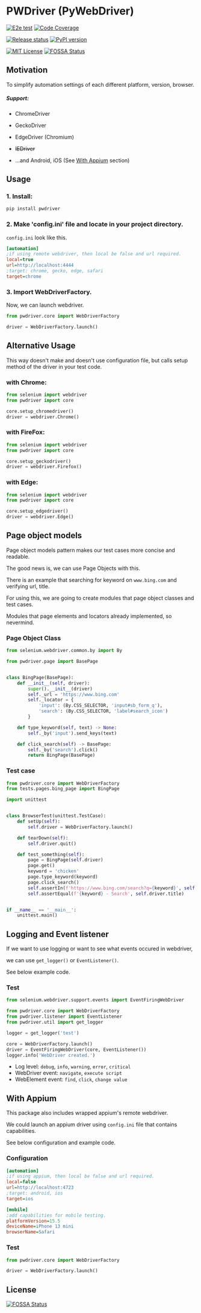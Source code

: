 # PWDriver (PyWebDriver)

[![E2e test](https://github.com/jinmoo21/pwdriver/actions/workflows/python_test.yml/badge.svg)](https://github.com/jinmoo21/pwdriver/actions/workflows/python_test.yml)
[![Code Coverage](https://codecov.io/gh/jinmoo21/pwdriver/branch/master/graph/badge.svg)](https://codecov.io/gh/jinmoo21/pwdriver)

[![Release status](https://github.com/jinmoo21/pwdriver/actions/workflows/python_release.yml/badge.svg)](https://github.com/jinmoo21/pwdriver/actions/workflows/python_release.yml)
[![PyPI version](https://badge.fury.io/py/pwdriver.svg)](https://badge.fury.io/py/pwdriver)

[![MIT License](https://img.shields.io/badge/License-MIT-yellow.svg)](https://github.com/jinmoo21/PWDriver/blob/master/LICENSE)
[![FOSSA Status](https://app.fossa.com/api/projects/git%2Bgithub.com%2Fjinmoo21%2FPWDriver.svg?type=shield)](https://app.fossa.com/projects/git%2Bgithub.com%2Fjinmoo21%2FPWDriver?ref=badge_shield)

## Motivation

To simplify automation settings of each different platform, version, browser. 

##### Support:

- ChromeDriver

- GeckoDriver

- EdgeDriver (Chromium)

- ~~IEDriver~~

- ...and Android, iOS (See [With Appium](https://github.com/jinmoo21/PWDriver#with-appium) section)

## Usage

### 1. Install:

```bash
pip install pwdriver
```

### 2. Make 'config.ini' file and locate in your project directory.

`config.ini` look like this.

```ini
[automation]
;if using remote webdriver, then local be false and url required.
local=true
url=http://localhost:4444
;target: chrome, gecko, edge, safari
target=chrome
```

### 3. Import WebDriverFactory.

Now, we can launch webdriver.   

```python
from pwdriver.core import WebDriverFactory

driver = WebDriverFactory.launch()
```

## Alternative Usage

This way doesn't make and doesn't use configuration file, but calls setup method of the driver in your test code.

### with Chrome:

```python
from selenium import webdriver
from pwdriver import core

core.setup_chromedriver()
driver = webdriver.Chrome()
```

### with FireFox:

```python
from selenium import webdriver
from pwdriver import core

core.setup_geckodriver()
driver = webdriver.Firefox()
```

### with Edge:

```python
from selenium import webdriver
from pwdriver import core

core.setup_edgedriver()
driver = webdriver.Edge()
```

## Page object models

Page object models pattern makes our test cases more concise and readable.

The good news is, we can use Page Objects with this.

There is an example that searching for keyword on `www.bing.com` and verifying url, title.

For using this, we are going to create modules that page object classes and test cases.

Modules that page elements and locators already implemented, so nevermind.


### Page Object Class

```python
from selenium.webdriver.common.by import By

from pwdriver.page import BasePage


class BingPage(BasePage):
    def __init__(self, driver):
        super().__init__(driver)
        self._url = 'https://www.bing.com'
        self._locator = {
            'input': (By.CSS_SELECTOR, 'input#sb_form_q'),
            'search': (By.CSS_SELECTOR, 'label#search_icon')
        }

    def type_keyword(self, text) -> None:
        self._by('input').send_keys(text)

    def click_search(self) -> BasePage:
        self._by('search').click()
        return BingPage(BasePage)
```

### Test case

```python
from pwdriver.core import WebDriverFactory
from tests.pages.bing_page import BingPage

import unittest


class BrowserTest(unittest.TestCase):
    def setUp(self):
        self.driver = WebDriverFactory.launch()

    def tearDown(self):
        self.driver.quit()

    def test_something(self):
        page = BingPage(self.driver)
        page.get()
        keyword = 'chicken'
        page.type_keyword(keyword)
        page.click_search()
        self.assertIn(f'https://www.bing.com/search?q={keyword}', self.driver.current_url)
        self.assertEqual(f'{keyword} - Search', self.driver.title)


if __name__ == '__main__':
    unittest.main()
```

## Logging and Event listener

If we want to use logging or want to see what events occured in webdriver,

we can use `get_logger()` or `EventListener()`.

See below example code.

### Test

```python
from selenium.webdriver.support.events import EventFiringWebDriver

from pwdriver.core import WebDriverFactory
from pwdriver.listener import EventListener
from pwdriver.util import get_logger

logger = get_logger('test')

core = WebDriverFactory.launch()
driver = EventFiringWebDriver(core, EventListener())
logger.info('WebDriver created.')
```

* Log level: `debug`, `info`, `warning`, `error`, `critical`
* WebDriver event: `navigate`, `execute script`
* WebElement event: `find`, `click`, `change value` 

## With Appium

This package also includes wrapped appium's remote webdriver.

We could launch an appium driver using `config.ini` file that contains capabilities.

See below configuration and example code.

### Configuration

```ini
[automation]
;if using appium, then local be false and url required.
local=false
url=http://localhost:4723
;target: android, ios
target=ios

[mobile]
;add capabilities for mobile testing.
platformVersion=15.5
deviceName=iPhone 13 mini
browserName=Safari
```

### Test

```python
from pwdriver.core import WebDriverFactory

driver = WebDriverFactory.launch()
```


## License
[![FOSSA Status](https://app.fossa.com/api/projects/git%2Bgithub.com%2Fjinmoo21%2FPWDriver.svg?type=large)](https://app.fossa.com/projects/git%2Bgithub.com%2Fjinmoo21%2FPWDriver?ref=badge_large)